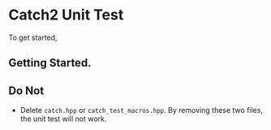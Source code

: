 # Catch2 Unit Test

To get started, 

## Getting Started. 


## Do Not

- Delete `catch.hpp` or `catch_test_macros.hpp`. 
By removing these two files, the unit test will not work.